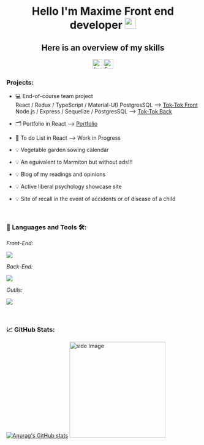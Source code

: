<h1 align="center">Hello I'm Maxime Front end developer <img src="https://github.com/sciencepal/sciencepal/blob/master/assets/Hi.gif" width="29px"></h1>
<h2 align="center">Here is an overview of my skills </h2>
<p align="center" marginTop="50">
<a href="https://www.linkedin.com/in/maxime-mld/" target="_blank"><img src="https://img.shields.io/badge/-LinkedIn-blue?style=flat&logo=Linkedin&logoColor=white" height="25" alt="badge linkedin Maxime-Mld"></a>
<a href="mailto:m.malandain-dev@ikmail.com">
  <img src="https://img.shields.io/badge/Email-282C34?logo=email&logoColor=0077B5" alt="Email logo" title="Envoyer un e-mail" height="25" />
</a>
</p>


### Projects:

- 💻 End-of-course team project</br> React / Redux / TypeScript / Material-UI) PostgresSQL  --> [Tok-Tok Front](https://github.com/Maxime-Malandain/Tok-Tok-Front) </br>  Node.js / Express / Sequelize / PostgresSQL  --> [Tok-Tok Back](https://github.com/Maxime-Malandain/Tok-Tok_Back)
- 🗂️ Portfolio in React --> [Portfolio](https://portfolio-maxime-malandain.netlify.app)
- 🚧 To do List in React --> Work in Progress
- 💡 Vegetable garden sowing calendar
- 💡 An eguivalent to Marmiton but without ads!!!
- 💡 Blog of my readings and opinions
- 💡 Active liberal psychology showcase site
- 💡 Site of recall in the event of accidents or of disease of a child

  </br>

### 📜 Languages and Tools 🛠️:

*Front-End:*

<img 
src="https://skillicons.dev/icons?i=html,css,sass,materialui,js,ts,react,redux,&perline=10" />

 *Back-End:*
 
<img 
src="https://skillicons.dev/icons?i=nodejs,express,postgres,sequelize,&perline=10" />

*Outils:*

<img 
src="https://skillicons.dev/icons?i=babel,bash,codepen,discord,git,github,linux,md,postman,stackoverflow,vite,vscode, &perline=10" />
            

</br>

### 📈 GitHub Stats: 

[![Anurag's GitHub stats](https://github-readme-stats.vercel.app/api?username=Maxime-Malandain&show_icons=true&hide_border=false&title_color=3B1F94f&icon_color=FFE500&bg_color=09131B&text_color=ffffff&border_color=0c1a25)](https://github.com/anuraghazra/github-readme-stats)
<img src="https://github.com/sciencepal/sciencepal/blob/master/assets/life_balance.gif" alt="side Image" width="250" height="auto" />
